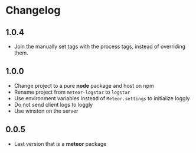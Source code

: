 # Changelog

## 1.0.4

- Join the manually set tags with the process tags, instead of overriding them.

## 1.0.0

- Change project to a pure **node** package and host on npm
- Rename project from `meteor-logstar` to `logstar`
- Use environment variables instead of `Meteor.settings` to initialize loggly
- Do not send client logs to loggly
- Use winston on the server

## 0.0.5

- Last version that is a **meteor** package
